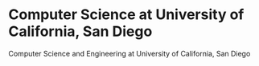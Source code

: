 # Computer Science at University of California, San Diego
Computer Science and Engineering at University of California, San Diego
